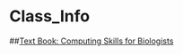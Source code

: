 # Class_Info

##[Text Book: Computing Skills for Biologists](https://computingskillsforbiologists.com/)
